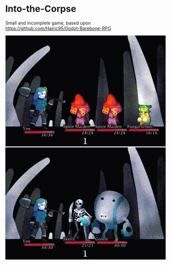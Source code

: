 # Into-the-Corpse

Small and incomplete game, based upon https://github.com/Hairic95/Godot-Barebone-RPG

![alt text](/images/screen_2.png)
![alt text](/images/screen_3.png)

